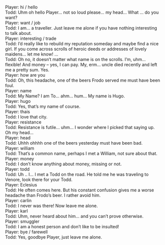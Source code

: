 Player: hi / hello  
Todd: Uhm oh hello Player… not so loud please… my head… What … do you want?  
Player: want / job  
Todd: I am… a traveller. Just leave me alone if you have nothing interesting to talk about.  
Player: interesting / trade  
Todd: I’d really like to rebuild my reputation someday and maybe find a nice girl. If you come across scrolls of heroic deeds or addresses of lovely maidens… let me know! …  
Todd: Oh no, it doesn’t matter what name is on the scrolls. I’m, uhm… flexible! And money – yes, I can pay. My, erm… uncle died recently and left me a pretty sum. Yes.  
Player: how are you  
Todd: Oh, this headache, one of the beers Frodo served me must have been foul.  
Player: name  
Todd: My Name? I am To… ahm… hum… My name is Hugo.  
Player: hugo  
Todd: Yes, that’s my name of course.  
Player: thais  
Todd: I love that city.  
Player: resistance  
Todd: Resistance is futile… uhm… I wonder where I picked that saying up. Oh my head…  
Player: head  
Todd: Uhhh ohhhh one of the beers yesterday must have been bad.  
Player: william  
Todd: That’s a common name, perhaps I met a William, not sure about that.  
Player: money  
Todd: I don’t know anything about money, missing or not.  
Player: todd  
Todd: Uh .. I… I met a Todd on the road. He told me he was traveling to Venore, look there for your Todd.  
Player: Eclesius  
Todd: He often comes here. But his constant confusion gives me a worse headache than Frodo’s beer. I rather avoid him.  
Player: carlin  
Todd: I never was there! Now leave me alone.  
Player: karl  
Todd: Uhm, never heard about him… and you can’t prove otherwise.  
Player: smuggler  
Todd: I am a honest person and don’t like to be insulted!  
Player: bye / farewell  
Todd: Yes, goodbye Player, just leave me alone.  
